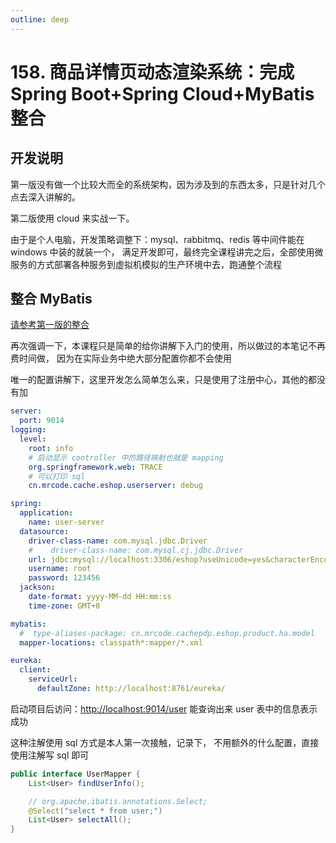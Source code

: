 ```yaml
---
outline: deep
---
```

# 158. 商品详情页动态渲染系统：完成 Spring Boot+Spring Cloud+MyBatis 整合

## 开发说明

第一版没有做一个比较大而全的系统架构，因为涉及到的东西太多，只是针对几个点去深入讲解的。

第二版使用 cloud 来实战一下。

由于是个人电脑，开发策略调整下：mysql、rabbitmq、redis 等中间件能在 windows 中装的就装一个，
满足开发即可，最终完全课程讲完之后，全部使用微服务的方式部署各种服务到虚拟机模拟的生产环境中去，跑通整个流程

## 整合 MyBatis

[请参考第一版的整合](../039.md)

再次强调一下，本课程只是简单的给你讲解下入门的使用，所以做过的本笔记不再费时间做，
因为在实际业务中绝大部分配置你都不会使用

唯一的配置讲解下，这里开发怎么简单怎么来，只是使用了注册中心，其他的都没有加

```yml
server:
  port: 9014
logging:
  level:
    root: info
    # 启动显示 controller 中的路径映射也就是 mapping
    org.springframework.web: TRACE
    # 可以打印 sql
    cn.mrcode.cache.eshop.userserver: debug

spring:
  application:
    name: user-server
  datasource:
    driver-class-name: com.mysql.jdbc.Driver
    #    driver-class-name: com.mysql.cj.jdbc.Driver
    url: jdbc:mysql://localhost:3306/eshop?useUnicode=yes&characterEncoding=UTF-8&useSSL=false
    username: root
    password: 123456
  jackson:
    date-format: yyyy-MM-dd HH:mm:ss
    time-zone: GMT+8

mybatis:
  #  type-aliases-package: cn.mrcode.cachepdp.eshop.product.ha.model
  mapper-locations: classpath*:mapper/*.xml

eureka:
  client:
    serviceUrl:
      defaultZone: http://localhost:8761/eureka/
```

启动项目后访问：<http://localhost:9014/user>  能查询出来 user 表中的信息表示成功

这种注解使用 sql 方式是本人第一次接触，记录下，
不用额外的什么配置，直接使用注解写 sql 即可

```java
public interface UserMapper {
    List<User> findUserInfo();

    // org.apache.ibatis.annotations.Select;
    @Select("select * from user;")
    List<User> selectAll();
}
```
